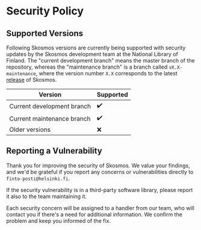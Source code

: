 # Security Policy

## Supported Versions

Following Skosmos versions are currently being supported with security updates by the Skosmos development team at the National Library of Finland. The "current development branch" means the master branch of the repository, whereas the "maintenance branch" is a branch called `vX.X-maintenance`, where the version number `X.X` corresponds to the latest [release](https://github.com/NatLibFi/Skosmos/releases) of Skosmos.

| Version                     | Supported          |
| --------------------------- | ------------------ |
| Current development branch  |  ✔️                 |
| Current maintenance branch  |  ✔️                 |
| Older versions              | :x:                |

## Reporting a Vulnerability

Thank you for improving the security of Skosmos. We value your findings, and we'd be grateful if you report any concerns or vulnerabilities directly to `finto-posti@helsinki.fi`.

If the security vulnerability is in a third-party software library, please report it also to the team maintaining it.

Each security concern will be assigned to a handler from our team, who will contact you if there's a need for additional information. We confirm the problem and keep you informed of the fix.
